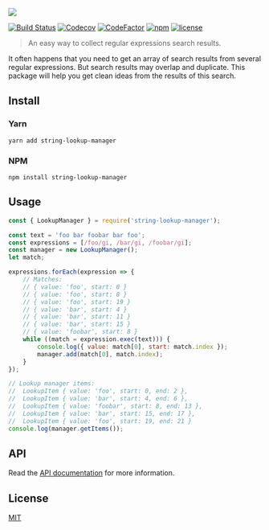 ![](https://cdn.jsdelivr.net/gh/keindev/string-lookup-manager/media/logo.svg)

[![Build Status](https://travis-ci.com/keindev/string-lookup-manager.svg?branch=master)](https://travis-ci.com/keindev/string-lookup-manager)
[![Codecov](https://codecov.io/gh/keindev/string-lookup-manager/branch/master/graph/badge.svg)](https://codecov.io/gh/keindev/string-lookup-manager)
[![CodeFactor](https://www.codefactor.io/repository/github/keindev/string-lookup-manager/badge)](https://www.codefactor.io/repository/github/keindev/string-lookup-manager)
[![npm](https://img.shields.io/npm/v/string-lookup-manager.svg)](https://www.npmjs.com/package/string-lookup-manager)
[![license](https://img.shields.io/npm/l/string-lookup-manager.svg)](https://www.npmjs.com/package/string-lookup-manager)

> An easy way to collect regular expressions search results.

It often happens that you need to get an array of search results from several regular expressions. But search results may overlap and duplicate. This package will help you get clean ideas from the results of this search.

## Install

### Yarn

```console
yarn add string-lookup-manager
```

### NPM

```console
npm install string-lookup-manager
```

## Usage

```javascript
const { LookupManager } = require('string-lookup-manager');

const text = 'foo bar foobar bar foo';
const expressions = [/foo/gi, /bar/gi, /foobar/gi];
const manager = new LookupManager();
let match;

expressions.forEach(expression => {
    // Matches:
    // { value: 'foo', start: 0 }
    // { value: 'foo', start: 8 }
    // { value: 'foo', start: 19 }
    // { value: 'bar', start: 4 }
    // { value: 'bar', start: 11 }
    // { value: 'bar', start: 15 }
    // { value: 'foobar', start: 8 }
    while ((match = expression.exec(text))) {
        console.log({ value: match[0], start: match.index });
        manager.add(match[0], match.index);
    }
});

// Lookup manager items:
//  LookupItem { value: 'foo', start: 0, end: 2 },
//  LookupItem { value: 'bar', start: 4, end: 6 },
//  LookupItem { value: 'foobar', start: 8, end: 13 },
//  LookupItem { value: 'bar', start: 15, end: 17 },
//  LookupItem { value: 'foo', start: 19, end: 21 }
console.log(manager.getItems());
```

## API

Read the [API documentation](docs/api/README.md) for more information.

## License

[MIT](LICENSE)
